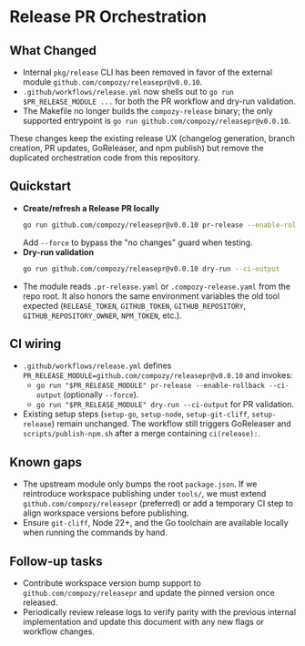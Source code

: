 # Release PR Orchestration

## What Changed

- Internal `pkg/release` CLI has been removed in favor of the external module `github.com/compozy/releasepr@v0.0.10`.
- `.github/workflows/release.yml` now shells out to `go run $PR_RELEASE_MODULE ...` for both the PR workflow and dry-run validation.
- The Makefile no longer builds the `compozy-release` binary; the only supported entrypoint is `go run github.com/compozy/releasepr@v0.0.10`.

These changes keep the existing release UX (changelog generation, branch creation, PR updates, GoReleaser, and npm publish) but remove the duplicated orchestration code from this repository.

## Quickstart

- **Create/refresh a Release PR locally**
  ```bash
  go run github.com/compozy/releasepr@v0.0.10 pr-release --enable-rollback --ci-output
  ```
  Add `--force` to bypass the "no changes" guard when testing.
- **Dry-run validation**
  ```bash
  go run github.com/compozy/releasepr@v0.0.10 dry-run --ci-output
  ```
- The module reads `.pr-release.yaml` or `.compozy-release.yaml` from the repo root. It also honors the same environment variables the old tool expected (`RELEASE_TOKEN`, `GITHUB_TOKEN`, `GITHUB_REPOSITORY`, `GITHUB_REPOSITORY_OWNER`, `NPM_TOKEN`, etc.).

## CI wiring

- `.github/workflows/release.yml` defines `PR_RELEASE_MODULE=github.com/compozy/releasepr@v0.0.10` and invokes:
  - `go run "$PR_RELEASE_MODULE" pr-release --enable-rollback --ci-output` (optionally `--force`).
  - `go run "$PR_RELEASE_MODULE" dry-run --ci-output` for PR validation.
- Existing setup steps (`setup-go`, `setup-node`, `setup-git-cliff`, `setup-release`) remain unchanged. The workflow still triggers GoReleaser and `scripts/publish-npm.sh` after a merge containing `ci(release):`.

## Known gaps

- The upstream module only bumps the root `package.json`. If we reintroduce workspace publishing under `tools/`, we must extend `github.com/compozy/releasepr` (preferred) or add a temporary CI step to align workspace versions before publishing.
- Ensure `git-cliff`, Node 22+, and the Go toolchain are available locally when running the commands by hand.

## Follow-up tasks

- Contribute workspace version bump support to `github.com/compozy/releasepr` and update the pinned version once released.
- Periodically review release logs to verify parity with the previous internal implementation and update this document with any new flags or workflow changes.
